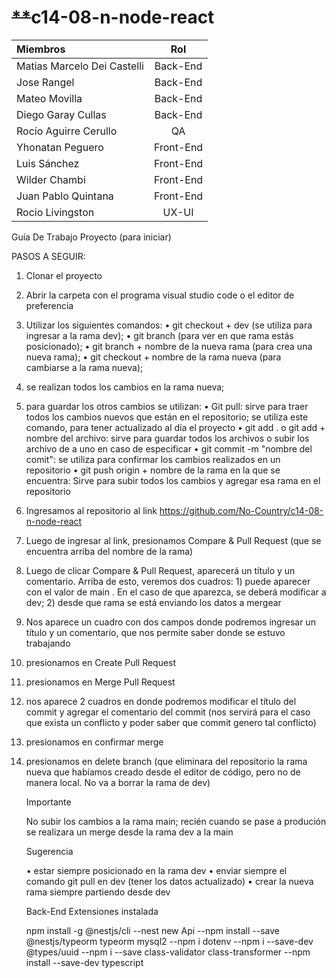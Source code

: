 # ~~**~~c14-08-n-node-react


| Miembros                    |    Rol    |
| :-------------------------- | :-------: |
| Matias Marcelo Dei Castelli | Back-End |
| Jose Rangel                 | Back-End |
| Mateo Movilla               | Back-End |
| Diego Garay Cullas          | Back-End |
| Rocío Aguirre Cerullo      |    QA    |
| Yhonatan Peguero            | Front-End |
| Luis Sánchez               | Front-End |
| Wilder Chambi               | Front-End |
| Juan Pablo Quintana         | Front-End |
| Rocio Livingston            |   UX-UI   |



Guía De Trabajo Proyecto (para iniciar)

PASOS A SEGUIR:

1) Clonar el proyecto
2) Abrir la carpeta con el programa visual studio code o el editor de preferencia
3) Utilizar los siguientes comandos:
   •	git checkout + dev (se utiliza para ingresar a la rama dev);
   •	git branch (para ver en que rama estás posicionado);
   •	git branch + nombre de la nueva rama (para crea una nueva rama);
   •	git checkout + nombre de la rama nueva (para cambiarse a la rama nueva);
4) se realizan todos los cambios en la rama nueva;
5) para guardar los otros cambios se utilizan:
   •	Git pull: sirve para traer todos los cambios nuevos que están en el repositorio; se utiliza este comando, para tener actualizado al día el proyecto
   •	git add .  o git add + nombre del archivo:  sirve para guardar todos los archivos o subir los archivo de a uno en caso de especificar
   •	git commit -m "nombre del comit": se utiliza para confirmar los cambios realizados en un repositorio
   •	git push origin + nombre de la rama en la que se encuentra: Sirve para subir todos los cambios y agregar esa rama en el repositorio
6) Ingresamos al repositorio al link https://github.com/No-Country/c14-08-n-node-react
7) Luego de ingresar al link, presionamos Compare & Pull Request (que se encuentra arriba del nombre de la rama)
8) Luego de clicar Compare & Pull Request, aparecerá un título y un comentario.  Arriba de esto, veremos dos cuadros:  1) puede aparecer con el valor de main . En el caso de que aparezca, se deberá modificar a dev; 2) desde que rama se está enviando los datos a mergear
9) Nos aparece un cuadro con dos campos donde podremos ingresar un título y un comentario, que nos permite saber donde se estuvo trabajando
10) presionamos en Create Pull Request
11) presionamos en Merge Pull Request
12) nos aparece 2 cuadros en donde podremos modificar el título del commit y agregar el comentario del commit (nos servirá para el caso  que exista un  conflicto y poder saber que commit genero tal conflicto)
13) presionamos en confirmar merge
14) presionamos en delete branch (que eliminara del repositorio la rama nueva que habíamos creado desde el editor de código, pero no de manera local. No va a borrar la rama de dev)

    Importante

    No subir los cambios a la rama main;  recién cuando se pase  a produción se realizara un merge desde la rama dev a la main

    Sugerencia

    •	estar siempre posicionado en la rama dev
    •	enviar siempre el comando git pull en dev (tener los datos actualizado)
    •	crear la nueva rama siempre partiendo desde dev

    Back-End Extensiones instalada
    
    npm install -g @nestjs/cli
       --nest new Api
       --npm install --save @nestjs/typeorm typeorm mysql2
       --npm i dotenv
       --npm i --save-dev @types/uuid
       --npm i --save class-validator class-transformer
       --npm install --save-dev typescript

    
